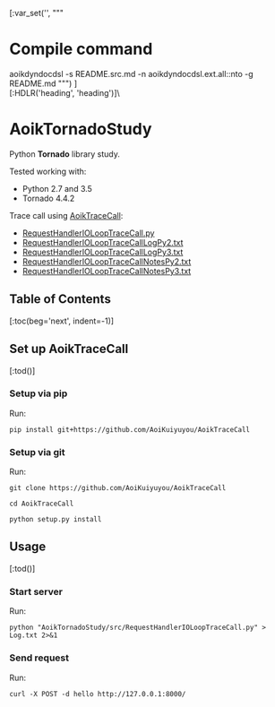 [:var_set('', """
# Compile command
aoikdyndocdsl -s README.src.md -n aoikdyndocdsl.ext.all::nto -g README.md
""")
]\
[:HDLR('heading', 'heading')]\
# AoikTornadoStudy
Python **Tornado** library study.

Tested working with:
- Python 2.7 and 3.5
- Tornado 4.4.2

Trace call using [AoikTraceCall](https://github.com/AoiKuiyuyou/AoikTraceCall):
- [RequestHandlerIOLoopTraceCall.py](/src/RequestHandlerIOLoopTraceCall.py)
- [RequestHandlerIOLoopTraceCallLogPy2.txt](/src/RequestHandlerIOLoopTraceCallLogPy2.txt?raw=True)
- [RequestHandlerIOLoopTraceCallLogPy3.txt](/src/RequestHandlerIOLoopTraceCallLogPy3.txt?raw=True)
- [RequestHandlerIOLoopTraceCallNotesPy2.txt](/src/RequestHandlerIOLoopTraceCallNotesPy2.txt?raw=True)
- [RequestHandlerIOLoopTraceCallNotesPy3.txt](/src/RequestHandlerIOLoopTraceCallNotesPy3.txt?raw=True)

## Table of Contents
[:toc(beg='next', indent=-1)]

## Set up AoikTraceCall
[:tod()]

### Setup via pip
Run:
```
pip install git+https://github.com/AoiKuiyuyou/AoikTraceCall
```

### Setup via git
Run:
```
git clone https://github.com/AoiKuiyuyou/AoikTraceCall

cd AoikTraceCall

python setup.py install
```

## Usage
[:tod()]

### Start server
Run:
```
python "AoikTornadoStudy/src/RequestHandlerIOLoopTraceCall.py" > Log.txt 2>&1
```

### Send request
Run:
```
curl -X POST -d hello http://127.0.0.1:8000/
```
